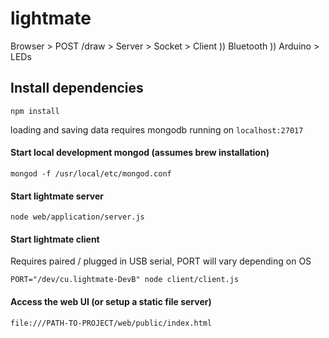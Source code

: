 # lightmate
Browser > POST /draw > Server > Socket > Client )) Bluetooth )) Arduino > LEDs

## Install dependencies
    npm install

loading and saving data requires mongodb running on ```localhost:27017```

#### Start local development mongod (assumes brew installation)
    mongod -f /usr/local/etc/mongod.conf

#### Start lightmate server
    node web/application/server.js

#### Start lightmate client
Requires paired / plugged in USB serial, PORT will vary depending on OS

    PORT="/dev/cu.lightmate-DevB" node client/client.js

#### Access the web UI (or setup a static file server)
    file:///PATH-TO-PROJECT/web/public/index.html
